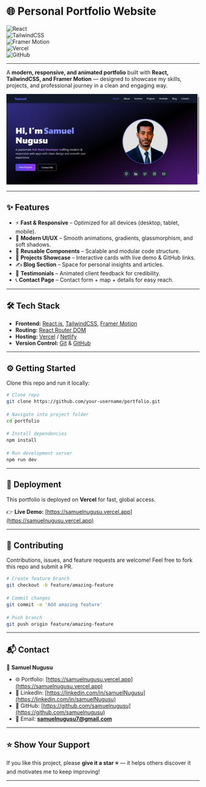# 🌐 Personal Portfolio Website  

![React](https://img.shields.io/badge/React-20232A?style=for-the-badge&logo=react&logoColor=61DAFB)  
![TailwindCSS](https://img.shields.io/badge/TailwindCSS-38B2AC?style=for-the-badge&logo=tailwind-css&logoColor=white)  
![Framer Motion](https://img.shields.io/badge/Framer_Motion-black?style=for-the-badge&logo=framer&logoColor=white)  
![Vercel](https://img.shields.io/badge/Vercel-000000?style=for-the-badge&logo=vercel&logoColor=white)  
![GitHub](https://img.shields.io/badge/GitHub-181717?style=for-the-badge&logo=github&logoColor=white)  

---

A **modern, responsive, and animated portfolio** built with **React, TailwindCSS, and Framer Motion** — designed to showcase my skills, projects, and professional journey in a clean and engaging way.  

![Portfolio Preview](public/SamuelPage.jpg)  

---

## ✨ Features  

- ⚡ **Fast & Responsive** – Optimized for all devices (desktop, tablet, mobile).  
- 🎨 **Modern UI/UX** – Smooth animations, gradients, glassmorphism, and soft shadows.  
- 🧩 **Reusable Components** – Scalable and modular code structure.  
- 📂 **Projects Showcase** – Interactive cards with live demo & GitHub links.  
- ✍️ **Blog Section** – Space for personal insights and articles.  
- 💬 **Testimonials** – Animated client feedback for credibility.  
- 📞 **Contact Page** – Contact form + map + details for easy reach.  

---

## 🛠️ Tech Stack  

- **Frontend:** [React.js](https://reactjs.org/), [TailwindCSS](https://tailwindcss.com/), [Framer Motion](https://www.framer.com/motion/)  
- **Routing:** [React Router DOM](https://reactrouter.com/)  
- **Hosting:** [Vercel](https://vercel.com/) / [Netlify](https://www.netlify.com/)  
- **Version Control:** [Git](https://git-scm.com/) & [GitHub](https://github.com/)  

---

## ⚙️ Getting Started  

Clone this repo and run it locally:  

```bash
# Clone repo
git clone https://github.com/your-username/portfolio.git

# Navigate into project folder
cd portfolio

# Install dependencies
npm install

# Run development server
npm run dev
````

---

## 🚀 Deployment

This portfolio is deployed on **Vercel** for fast, global access.

👉 **Live Demo:** [https://samuelnugusu.vercel.app](https://samuelnugusu.vercel.app)

---

## 🤝 Contributing

Contributions, issues, and feature requests are welcome!
Feel free to fork this repo and submit a PR.

```bash
# Create feature branch
git checkout -b feature/amazing-feature

# Commit changes
git commit -m 'Add amazing feature'

# Push branch
git push origin feature/amazing-feature
```

---

## 📬 Contact

👤 **Samuel Nugusu**

* 🌐 Portfolio: [https://samuelnugusu.vercel.app](https://samuelnugusu.vercel.app)
* 💼 LinkedIn: [https://linkedin.com/in/samuelNugusu](https://linkedin.com/in/samuelNugusu)
* 🐙 GitHub: [https://github.com/samuelnugusu](https://github.com/samuelnugusu)
* 📧 Email: **[samuelnugusu7@gmail.com](mailto:samuelnugusu7@gmail.com)**

---

## ⭐ Show Your Support

If you like this project, please **give it a star ⭐** — it helps others discover it and motivates me to keep improving!

---

